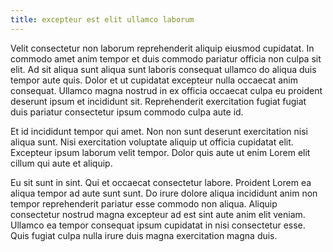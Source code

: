 ```yaml
---
title: excepteur est elit ullamco laborum
---
```


Velit consectetur non laborum reprehenderit aliquip eiusmod cupidatat. In commodo amet anim tempor et duis commodo pariatur officia non culpa sit elit. Ad sit aliqua sunt aliqua sunt laboris consequat ullamco do aliqua duis tempor aute quis. Dolor et ut cupidatat excepteur nulla occaecat anim consequat. Ullamco magna nostrud in ex officia occaecat culpa eu proident deserunt ipsum et incididunt sit. Reprehenderit exercitation fugiat fugiat duis pariatur consectetur ipsum commodo culpa aute id.

Et id incididunt tempor qui amet. Non non sunt deserunt exercitation nisi aliqua sunt. Nisi exercitation voluptate aliquip ut officia cupidatat elit. Excepteur ipsum laborum velit tempor. Dolor quis aute ut enim Lorem elit cillum qui aute et aliquip.

Eu sit sunt in sint. Qui et occaecat consectetur labore. Proident Lorem ea aliqua tempor ad aute sunt sunt. Do irure dolore aliqua incididunt anim non tempor reprehenderit pariatur esse commodo non aliqua. Aliquip consectetur nostrud magna excepteur ad est sint aute anim elit veniam. Ullamco ea tempor consequat ipsum cupidatat in nisi consectetur esse. Quis fugiat culpa nulla irure duis magna exercitation magna duis.